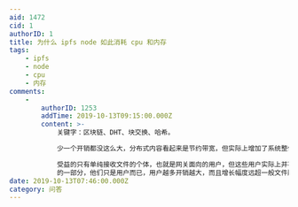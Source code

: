 ```yaml
---
aid: 1472
cid: 1
authorID: 1
title: 为什么 ipfs node 如此消耗 cpu 和内存
tags:
    - ipfs
    - node
    - cpu
    - 内存
comments:
    -
        authorID: 1253
        addTime: 2019-10-13T09:15:00.000Z
        content: >-
            关键字：区块链、DHT、块交换、哈希。  

            少一个开销都没这么大，分布式内容看起来是节约带宽，但实际上增加了系统整体负担，单个节点开销也就偏高。  

            受益的只有单纯接收文件的个体，也就是网关面向的用户，但这些用户实际上并不是 IPFS
            的一部分，他们只是用户而已，用户越多开销越大，而且增长幅度远超一般文件服务系统，尤其是有大量低使用率文件的存在。
date: 2019-10-13T07:46:00.000Z
category: 问答
---
```



